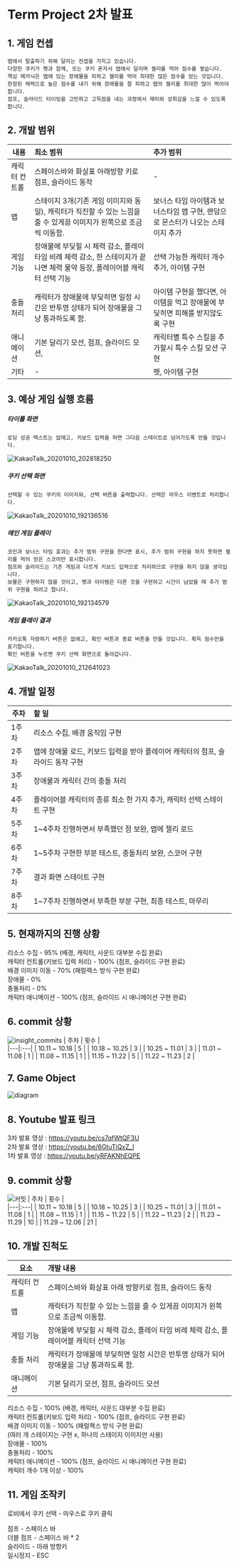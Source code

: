 # Term Project 2차 발표  

## 1. 게임 컨셉   
```
맵에서 탈출하기 위해 달리는 컨셉을 가지고 있습니다. 
다양한 쿠키가 펫과 함께, 또는 쿠키 혼자서 맵에서 달리며 젤리를 먹어 점수를 쌓습니다.
핵심 메카닉은 맵에 있는 장애물을 피하고 젤리를 먹어 최대한 많은 점수를 얻는 것입니다.
한정된 체력으로 높은 점수를 내기 위해 장애물을 잘 피하고 맵의 젤리를 최대한 많이 먹어야 합니다.
점프, 슬라이드 타이밍을 고민하고 고득점을 내는 과정에서 재미와 성취감을 느낄 수 있도록 합니다.
```

## 2. 개발 범위  
| 내용 | 최소 범위 | 추가 범위 |
|---|:---|:---|
|캐릭터 컨트롤 | 스페이스바와 화살표 아래방향 키로 점프, 슬라이드 동작 | -|
|맵 | 스테이지 3개(기존 게임 이미지와 동일), 캐릭터가 직진할 수 있는 느낌을 줄 수 있게끔 이미지가 왼쪽으로 조금씩 이동함. | 보너스 타임 아이템과 보너스타임 맵 구현, 랜덤으로 몬스터가 나오는 스테이지 추가 |
|게임 기능| 장애물에 부딪힐 시 체력 감소, 플레이 타임 비례 체력 감소, 한 스테이지가 끝나면 체력 물약 등장, 플레이어블 캐릭터 선택 기능 | 선택 가능한 캐릭터 개수 추가, 아이템 구현|
|충돌 처리| 캐릭터가 장애물에 부딪히면 일정 시간은 반투명 상태가 되어 장애물을 그냥 통과하도록 함. | 아이템 구현을 했다면, 아이템을 먹고 장애물에 부딪히면 피해를 받지않도록 구현|
|애니메이션| 기본 달리기 모션, 점프, 슬라이드 모션,  | 캐릭터별 특수 스킬을 추가할시 특수 스킬 모션 구현|
|기타| - | 펫, 아이템 구현|


## 3. 예상 게임 실행 흐름  
##### 타이틀 화면  
```
로딩 성공 텍스트는 없애고, 키보드 입력을 하면 그다음 스테이트로 넘어가도록 만들 것입니다.
```
![KakaoTalk_20201010_202818250](https://user-images.githubusercontent.com/71144692/95653947-77720500-0b37-11eb-9b3b-a21b636327fd.jpg)  

##### 쿠키 선택 화면
```
선택할 수 있는 쿠키의 이미지와, 선택 버튼을 출력합니다. 선택은 마우스 이벤트로 처리합니다.
```
![KakaoTalk_20201010_192136516](https://user-images.githubusercontent.com/71144692/95653949-7b058c00-0b37-11eb-8ac9-f616a7ea1691.jpg)  

##### 메인 게임 플레이
```
코인과 보너스 타임 효과는 추가 범위 구현을 한다면 표시, 추가 범위 구현을 하지 못하면 젤리를 먹어 얻은 스코어만 표시합니다.  
점프와 슬라이드는 기존 게임과 다르게 키보드 입력으로 처리하므로 구현을 하지 않을 생각입니다.  
보물은 구현하지 않을 것이고, 펫과 아이템은 다른 것을 구현하고 시간이 남았을 때 추가 범위 구현을 하려고 합니다.
```
![KakaoTalk_20201010_192134579](https://user-images.githubusercontent.com/71144692/95653950-7c36b900-0b37-11eb-81e9-b1161be2c9f3.jpg)  

##### 게임 플레이 결과
```
카카오톡 자랑하기 버튼은 없애고, 확인 버튼과 종료 버튼을 만들 것입니다. 획득 점수만을 표기합니다.  
확인 버튼을 누르면 쿠키 선택 화면으로 돌아갑니다.
```
![KakaoTalk_20201010_212641023](https://user-images.githubusercontent.com/71144692/95655024-6dec9b00-0b3f-11eb-8c46-082cd6d428af.jpg)

## 4. 개발 일정  
| 주차 | 할 일 |  
|---|:---|
| 1주차 | 리소스 수집, 배경 움직임 구현|
| 2주차 | 맵에 장애물 로드, 키보드 입력을 받아 플레이어 캐릭터의 점프, 슬라이드 동작 구현|
| 3주차 | 장애물과 캐릭터 간의 충돌 처리|
| 4주차 | 플레이어블 캐릭터의 종류 최소 한 가지 추가, 캐릭터 선택 스테이트 구현|
| 5주차 | 1~4주차 진행하면서 부족했던 점 보완, 맵에 젤리 로드|
| 6주차 | 1~5주차 구현한 부분 테스트, 충돌처리 보완, 스코어 구현 |
| 7주차 | 결과 화면 스테이트 구현|
| 8주차 | 1~7주차 진행하면서 부족한 부분 구현, 최종 테스트, 마무리|

## 5. 현재까지의 진행 상황
리소스 수집 - 95% (배경, 캐릭터, 사운드 대부분 수집 완료)     
캐릭터 컨트롤(키보드 입력 처리) - 100% (점프, 슬라이드 구현 완료)    
배경 이미지 이동 - 70% (패럴랙스 방식 구현 완료)    
장애물 - 0%  
충돌처리 - 0%  
캐릭터 애니메이션 - 100% (점프, 슬라이드 시 애니메이션 구현 완료)    

## 6. commit 상황
![insight_commits](https://user-images.githubusercontent.com/71144692/99966015-092c8d80-2dd9-11eb-8ea7-8e032d0d83b3.PNG)
| 주차 | 횟수 |  
|---|:---|
| 10.11 ~ 10.18 | 5 |
| 10.18 ~ 10.25 | 3 |
| 10.25 ~ 11.01 | 3 |
| 11.01 ~ 11.08 | 1 |
| 11.08 ~ 11.15 | 1 |
| 11.15 ~ 11.22 | 5 |
| 11.22 ~ 11.23 | 2 |

## 7. Game Object  
![diagram](https://user-images.githubusercontent.com/71144692/99967924-d041e800-2ddb-11eb-9061-8f446fc48020.PNG)

## 8. Youtube 발표 링크  
3차 발표 영상 : https://youtu.be/cs7qfWtQF3U  
2차 발표 영상 : https://youtu.be/6GtuTiQxZ_I  
1차 발표 영상 : https://youtu.be/yRFAKNhEQPE

## 9. commit 상황
![커밋](https://user-images.githubusercontent.com/71144692/101481161-0d8ba580-3998-11eb-9a4f-831f72c93326.PNG)
| 주차 | 횟수 |  
|---|:---|
| 10.11 ~ 10.18 | 5 |
| 10.18 ~ 10.25 | 3 |
| 10.25 ~ 11.01 | 3 |
| 11.01 ~ 11.08 | 1 |
| 11.08 ~ 11.15 | 1 |
| 11.15 ~ 11.22 | 5 |
| 11.22 ~ 11.23 | 2 |
| 11.23 ~ 11.29 | 10 |
| 11.29 ~ 12.06 | 21 |

## 10. 개발 진척도
| 요소 | 개발 내용 |
|---|:---|
|캐릭터 컨트롤 | 스페이스바와 화살표 아래 방향키로 점프, 슬라이드 동작 |
|맵 | 캐릭터가 직진할 수 있는 느낌을 줄 수 있게끔 이미지가 왼쪽으로 조금씩 이동함. | 
|게임 기능| 장애물에 부딪힐 시 체력 감소, 플레이 타임 비례 체력 감소, 플레이어블 캐릭터 선택 기능 | 
|충돌 처리| 캐릭터가 장애물에 부딪히면 일정 시간은 반투명 상태가 되어 장애물을 그냥 통과하도록 함. | 
|애니메이션| 기본 달리기 모션, 점프, 슬라이드 모션 |  
  
리소스 수집 - 100% (배경, 캐릭터, 사운드 대부분 수집 완료)     
캐릭터 컨트롤(키보드 입력 처리) - 100% (점프, 슬라이드 구현 완료)    
배경 이미지 이동 - 100% (패럴랙스 방식 구현 완료)  
(여러 개 스테이지는 구현 x, 하나의 스테이지 이미지만 사용)  
장애물 - 100%  
충돌처리 - 100%  
캐릭터 애니메이션 - 100% (점프, 슬라이드 시 애니메이션 구현 완료)  
캐릭터 개수 1개 이상 - 100%

## 11. 게임 조작키  
로비에서 쿠키 선택 - 마우스로 쿠키 클릭  

점프 - 스페이스 바  
더블 점프 - 스페이스 바 * 2  
슬라이드 - 아래 방향키  
일시정지 - ESC